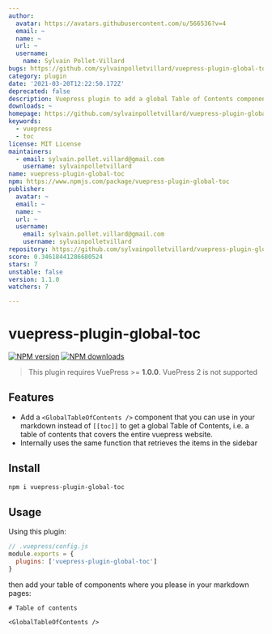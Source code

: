 ```yaml
---
author:
  avatar: https://avatars.githubusercontent.com/u/566536?v=4
  email: ~
  name: ~
  url: ~
  username:
    name: Sylvain Pollet-Villard
bugs: https://github.com/sylvainpolletvillard/vuepress-plugin-global-toc/issues
category: plugin
date: '2021-03-20T12:22:50.172Z'
deprecated: false
description: Vuepress plugin to add a global Table of Contents component
downloads: ~
homepage: https://github.com/sylvainpolletvillard/vuepress-plugin-global-toc#readme
keywords:
  - vuepress
  - toc
license: MIT License
maintainers:
  - email: sylvain.pollet.villard@gmail.com
    username: sylvainpolletvillard
name: vuepress-plugin-global-toc
npm: https://www.npmjs.com/package/vuepress-plugin-global-toc
publisher:
  avatar: ~
  email: ~
  name: ~
  url: ~
  username:
    email: sylvain.pollet.villard@gmail.com
    username: sylvainpolletvillard
repository: https://github.com/sylvainpolletvillard/vuepress-plugin-global-toc
score: 0.34618441286680524
stars: 7
unstable: false
version: 1.1.0
watchers: 7

---
```


# vuepress-plugin-global-toc

[![NPM version](https://badgen.net/npm/v/vuepress-plugin-global-toc)](https://npmjs.com/package/vuepress-plugin-global-toc) [![NPM downloads](https://badgen.net/npm/dm/vuepress-plugin-global-toc)](https://npmjs.com/package/vuepress-plugin-global-toc)

> This plugin requires VuePress >= **1.0.0**. VuePress 2 is not supported

## Features

- Add a `<GlobalTableOfContents />` component that you can use in your markdown instead of `[[toc]]` to get a global Table of Contents, i.e. a table of contents that covers the entire vuepress website.
- Internally uses the same function that retrieves the items in the sidebar

## Install

```bash
npm i vuepress-plugin-global-toc
```

## Usage

Using this plugin:

```javascript
// .vuepress/config.js
module.exports = {
  plugins: ['vuepress-plugin-global-toc']
}
```

then add your table of components where you please in your markdown pages:

```mdx
# Table of contents

<GlobalTableOfContents />
```
